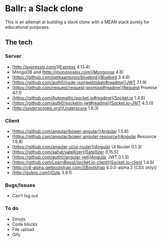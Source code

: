 # Ballr: a Slack clone


This is an attempt at building a slack clone with a MEAN stack purely for educational purposes.

## The tech

### Server

- [http://expressjs.com/](Express 4.13.4)
- MongoDB and [http://mongoosejs.com](Mongoose 4.6)
- [https://github.com/petkaantonov/bluebird](Bluebird 3.4.6)
- [https://github.com/auth0/node-jsonwebtoken#readme](JWT 7.1.9)
- [https://github.com/request/request-promise#readme](Request Promise 4.1.1)
- [https://github.com/Automattic/socket.io#readme](Socket.io 1.4.8)
- [https://github.com/auth0/socketio-jwt#readme](Socket.io-JWT 4.5.0)
- [http://underscorejs.org](Underscore 1.8.3)

### Client

- [https://github.com/angular/bower-angular](Angular 1.5.8)
- [https://github.com/angular/bower-angular-resource](Angular Resource 1.5.8)
- [https://github.com/angular-ui/ui-router](Angular UI Router 0.1.3)
- [https://github.com/sahat/satellizer](Satellizer 0.15.5)
- [https://github.com/auth0/angular-jwt](Angular JWT 0.1.3)
- [https://github.com/LearnBoost/socket.io-client](Socket.io-client 1.4.8)
- [http://v4-alpha.getbootstrap.com/](Bootstrap 4.0.0-alpha.3 (CSS only))
- [http://gulpjs.com](Gulp 3.9.1)

### Bugs/Issues

- Can't log out

### To do

- Emojis 
- Code blocks
- File upload
- Gify